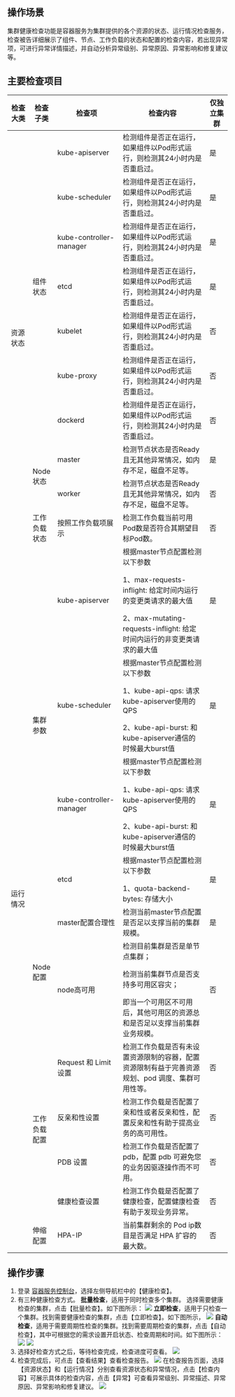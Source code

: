 ## 操作场景
集群健康检查功能是容器服务为集群提供的各个资源的状态、运行情况检查服务，检查被告详细展示了组件、节点、工作负载的状态和配置的检查内容，若出现异常项，可进行异常详情描述，并自动分析异常级别、异常原因、异常影响和修复建议等。

## 主要检查项目
<table>

<thead>
<tr>
<th width="10%">检查大类</th>
<th width="10%">检查子类</th>
<th width="30%">检查项</th>
<th width="40%">检查内容</th>
<th width="10%">仅独立集群</th>
</tr>
</thead>

<tbody>

<tr>
<td rowspan=10>资源状态</td>
<td rowspan=7>组件状态</td>
<td> kube-apiserver</td>
<td> 检测组件是否正在运行，如果组件以Pod形式运行，则检测其24小时内是否重启过。</td>
<td> 是</td>
</tr>

<tr>
<td> kube-scheduler</td>
<td> 检测组件是否正在运行，如果组件以Pod形式运行，则检测其24小时内是否重启过。</td>
<td> 是</td>
</tr>

<tr>
<td> kube-controller-manager</td>
<td> 检测组件是否正在运行，如果组件以Pod形式运行，则检测其24小时内是否重启过。</td>
<td> 是</td>
</tr>

<tr>
<td> etcd</td>
<td> 检测组件是否正在运行，如果组件以Pod形式运行，则检测其24小时内是否重启过。</td>
<td> 是</td>
</tr>

<tr>
<td> kubelet</td>
<td> 检测组件是否正在运行，如果组件以Pod形式运行，则检测其24小时内是否重启过。</td>
<td> 否</td>
</tr>

<tr>
<td> kube-proxy</td>
<td> 检测组件是否正在运行，如果组件以Pod形式运行，则检测其24小时内是否重启过。</td>
<td> 否</td>
</tr>

<tr>
<td> dockerd</td>
<td> 检测组件是否正在运行，如果组件以Pod形式运行，则检测其24小时内是否重启过。</td>
<td> 否</td>
</tr>

<tr>
<td rowspan=2>Node状态</td>
<td> master</td>
<td> 检测节点状态是否Ready且无其他异常情况，如内存不足，磁盘不足等。</td>
<td> 是</td>
</tr>

<tr>
<td> worker</td>
<td> 检测节点状态是否Ready且无其他异常情况，如内存不足，磁盘不足等。</td>
<td> 否</td>
</tr>

<tr>
<td> 工作负载状态</td>
<td> 按照工作负载项展示</td>
<td> 检测工作负载当前可用Pod数是否符合其期望目标Pod数。</td>
<td> 否</td>
</tr>

<tr>
<td rowspan=14>运行情况</td>
<td rowspan=4>集群参数</td>
<td> kube-apiserver</td>
<td> 根据master节点配置检测以下参数<ul></ul>
1、max-requests-inflight: 给定时间内运行的变更类请求的最大值<ul></ul>
2、max-mutating-requests-inflight: 给定时间内运行的非变更类请求的最大值</td>
<td> 是</td>
</tr>

<tr>
<td> kube-scheduler</td>
<td> 根据master节点配置检测以下参数<ul></ul>
1、kube-api-qps: 请求kube-apiserver使用的QPS<ul></ul>
2、kube-api-burst: 和kube-apiserver通信的时候最大burst值</td>
<td> 是</td>
</tr>

<tr>
<td> kube-controller-manager</td>
<td> 根据master节点配置检测以下参数<ul></ul>
1、kube-api-qps: 请求kube-apiserver使用的QPS<ul></ul>
2、kube-api-burst: 和kube-apiserver通信的时候最大burst值</td>
<td> 是</td>
</tr>

<tr>
<td> etcd</td>
<td> 根据master节点配置检测以下参数<ul></ul>
1、quota-backend-bytes: 存储大小</td>
<td> 是</td>
</tr>


<td rowspan=2> Node配置</td>
<td> master配置合理性</td>
<td> 检测当前master节点配置是否足以支撑当前的集群规模。</td>
<td> 是</td>
</tr>

<tr>
<td> node高可用</td>
<td> 检测目前集群是否是单节点集群；<ul></ul>
检测当前集群节点是否支持多可用区容灾；<ul></ul>
即当一个可用区不可用后，其他可用区的资源总和是否足以支撑当前集群业务规模。</td>
<td> 否</td>
</tr>

<tr>
<td rowspan=4> 工作负载配置</td>
<td> Request 和 Limit 设置</td>
<td> 检测工作负载是否有未设置资源限制的容器，配置资源限制有益于完善资源规划、pod 调度、集群可用性等。</td>
<td> 否</td>
</tr>

<tr>
<td> 反亲和性设置</td>
<td> 检测工作负载是否配置了亲和性或者反亲和性，配置反亲和性有助于提高业务的高可用性。</td>
<td> 否</td>
</tr>

<tr>
<td> PDB 设置</td>
<td> 检测工作负载是否配置了 pdb，配置 pdb 可避免您的业务因驱逐操作而不可用。</td>
<td> 否</td>
</tr>

<tr>
<td> 健康检查设置</td>
<td> 检测工作负载是否配置了健康检查，配置健康检查有助于发现业务异常。</td>
<td> 否</td>
</tr>

<tr>
<td rowspan=4> 伸缩配置</td>
<td> HPA-IP</td>
<td> 当前集群剩余的 Pod ip数目是否满足 HPA 扩容的最大数。</td>
<td> 否</td>
</tr>



</tr>
</tr>
</tbody></table>

## 操作步骤
1. 登录 [容器服务控制台](https://console.cloud.tencent.com/tke2)，选择左侧导航栏中的【健康检查】。
2. 有三种健康检查方式。
**批量检查**，适用于同时检查多个集群。
选择需要健康检查的集群，点击【批量检查】。如下图所示：
![](https://main.qcloudimg.com/raw/e782264955c22b49b0b615c925e902d1.png)
**立即检查**，适用于只检查一个集群。找到需要健康检查的集群，点击【立即检查】。如下图所示，
![](https://main.qcloudimg.com/raw/7e23d624112de08c13aa59b767933668.png)
**自动检查**，适用于需要周期性检查的集群。找到需要周期检查的集群，点击【自动检查】，其中可根据您的需求设置开启状态、检查周期和时间。如下图所示：
![](https://main.qcloudimg.com/raw/665b7b467a603d12a76b125c03ad00c4.png)
![](https://main.qcloudimg.com/raw/3a45748c37134b198634067c82843a8c.png)
3. 选择好检查方式之后，等待检查完成，检查进度可查看。
![](https://main.qcloudimg.com/raw/05c6cc587d7a323463af9fe0452a816a.png)
4. 检查完成后，可点击【查看结果】查看检查报告。
![](https://main.qcloudimg.com/raw/6b496f3e7106293cbda0bd6c7184dda2.png)
在检查报告页面，选择【资源状态】和【运行情况】分别查看资源状态和异常情况，点击【检查内容】可展示具体的检查内容，点击【异常】可查看异常级别、异常描述、异常原因、异常影响和修复建议。
![](https://main.qcloudimg.com/raw/a39ada0b3a653282d5de7162a0920225.png)



